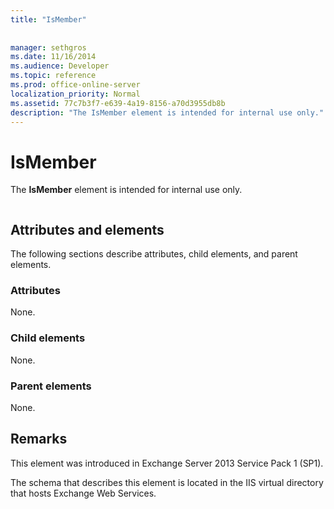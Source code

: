 ```yaml
---
title: "IsMember"
 
 
manager: sethgros
ms.date: 11/16/2014
ms.audience: Developer
ms.topic: reference
ms.prod: office-online-server
localization_priority: Normal
ms.assetid: 77c7b3f7-e639-4a19-8156-a70d3955db8b
description: "The IsMember element is intended for internal use only."
---
```


# IsMember

The **IsMember** element is intended for internal use only. 
  
```

```

## Attributes and elements

The following sections describe attributes, child elements, and parent elements.
  
### Attributes

None.
  
### Child elements

None.
  
### Parent elements

None.
  
## Remarks

This element was introduced in Exchange Server 2013 Service Pack 1 (SP1).
  
The schema that describes this element is located in the IIS virtual directory that hosts Exchange Web Services.
  

